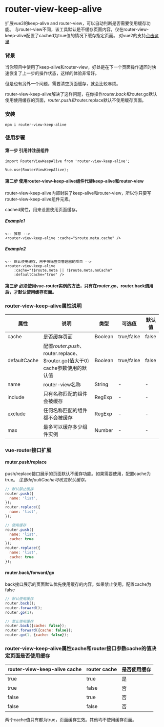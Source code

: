 # router-view-keep-alive
扩展vue3的keep-alive and router-view，可以自动判断是否需要使用缓存功能。
与router-view不同，该工具默认是不缓存页面内容，仅在router-view-keep-alive配置了cached为true值的情况下缓存指定页面。
对vue2的支持[点击这里](https://www.npmjs.com/package/keep-alive-vue2)

### 背景

当你项目中使用了keep-alive和router-view，好处是在下一个页面操作返回时快速恢复了上一步的操作状态，这样的体验非常好。

但是也有另外一个问题，需要清空页面缓存，就会比较麻烦。

router-view-keep-alive解决了这样问题，在你操作$router.back和$router.go默认使用使用缓存的页面，$router.push和$router.replace默认不使用缓存页面。

### 安装

```npm i router-view-keep-alive```

### 使用步骤

#### 第一步 引用并注册组件

```
import RouterViewKeepAlive from 'router-view-keep-alive';

Vue.use(RouterViewKeepAlive);
```

#### 第二步 使用router-view-keep-alive组件代替keep-alive和router-view

router-view-keep-alive内部封装了keep-alive和router-view，所以你只要写router-view-keep-alive组件元素。

cached属性，用来设置使用页面缓存。

##### Example1
```
<-- 推荐 -->
<router-view-keep-alive :cache="$route.meta.cache" />
```
##### Example2
```
<-- 默认使用缓存，用于带标签页管理器的项目 -->
<router-view-keep-alive
    :cache="!$route.meta || !$route.meta.noCache"
    :defaultCache="true" />
```

#### 第三步 必须使用vue-router实例的方法，只有在$router.go、$router.back调用后，才默认使用缓存页面。

### router-view-keep-alive属性说明

| 属性           | 说明                                                          | 类型   | 可选值 | 默认值   |
|--------------|-------------------------------------------------------------|------| --- |-------|
| cache        | 是否缓存页面                                                      | Boolean | true/false | false |
| defaultCache | 配置$router.push、$router.replace、$router.go(值大于0) cache参数使用的默认值 | Boolean | true/false | false |
| name         | router-view名称                                               | String | - | -     |
| include      | 只有名称匹配的组件会被缓存                                               | RegExp | - | -     |
| exclude      | 任何名称匹配的组件都不会被缓存                                             | RegExp | - | -     |
| max          | 最多可以缓存多少组件实例                                                | Number | - | -     |

### vue-router接口扩展

#### router.push/replace
push/replace接口展示的页面默认不缓存功能。如果需要使用，配置cache为true。
_注意defaultCache可改变默认缓存。_

```javascript
// 默认禁止缓存
router.push({
  name: 'list',
});
router.replace({
  name: 'list',
});

// 使用缓存
router.push({
  name: 'list',
  cache: true
});
router.replace({
  name: 'list',
  cache: true
});
```
#### router.back/forward/go
back接口展示的页面默认优先使用缓存的内容。如果禁止使用，配置cache为false
```javascript
// 默认使用缓存
router.back();
router.forward();
router.go(1);

// 禁止使用缓存
router.back({cache: false});
router.forward({cache: false});
router.go(1, {cache: false});
```

### router-view-keep-alive属性cache和router接口参数cache的值决定页面是否使用缓存
| router-view-keep-alive cache | router cache   | 是否使用缓存 |
|------------------|-----------------|--------|
| true             | true            | 是      |
| true             | false           | 否      |
| false            | true            | 否      |
| false            | false           | 否      |
两个cache值只有都为true，页面缓存生效。其他均不使用缓存页面。


